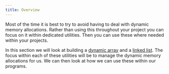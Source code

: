 ```yaml
---
title: Overview
---
```


Most of the time it is best to try to avoid having to deal with dynamic memory allocations. Rather than using this throughout your project you can focus on it within dedicated utilities. Then you can use these where needed within your projects.

In this section we will look at building a [dynamic array](../02-0-dynamic-array) and a [linked list](../03-0-linked-list). The focus within each of these utilities will be to manage the dynamic memory allocations for us. We can then look at how we can use these within our programs.
